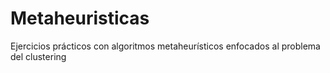 # Metaheuristicas
Ejercicios prácticos con algoritmos metaheurísticos enfocados al problema del clustering
